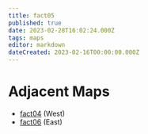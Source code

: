 ```yaml
---
title: fact05
published: true
date: 2023-02-28T16:02:24.000Z
tags: maps
editor: markdown
dateCreated: 2023-02-16T00:00:00.000Z
---
```



# Adjacent Maps
 * [fact04](/maps/fact04) (West)
 * [fact06](/maps/fact06) (East)
